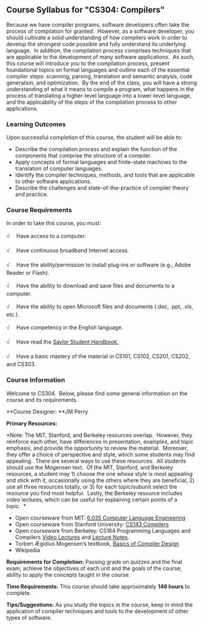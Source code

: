 Course Syllabus for "CS304: Compilers"
--------------------------------------

Because we have compiler programs, software developers often take the
process of compilation for granted.  However, as a software developer,
you should cultivate a solid understanding of how compilers work in
order to develop the strongest code possible and fully understand its
underlying language.  In addition, the compilation process comprises
techniques that are applicable to the development of many software
applications.  As such, this course will introduce you to the
compilation process, present foundational topics on formal languages and
outline each of the essential compiler steps: scanning, parsing,
translation and semantic analysis, code generation, and optimization. 
By the end of the class, you will have a strong understanding of what it
means to compile a program, what happens in the process of translating a
higher-level language into a lower-level language, and the applicability
of the steps of the compilation process to other applications.

### Learning Outcomes

Upon successful completion of this course, the student will be able
to:  
  

-   <span dir="LTR">Describe the compilation process and explain the
    function of the components that comprise the structure of a
    compiler.</span>
-   <span dir="LTR">Apply concepts of formal languages and finite-state
    machines to the translation of computer languages.</span>
-   <span dir="LTR">Identify the compiler techniques, methods, and tools
    that are applicable to other software applications.</span>
-   <span dir="LTR">Describe the challenges and state-of-the-practice of
    compiler theory and practice.</span>

### Course Requirements

In order to take this course, you must:  
  
 <span dir="LTR"><span
style="color: rgb(85, 85, 85); font-family: 'Myriad Pro', 'Gill Sans', 'Gill Sans MT', Calibri, sans-serif; font-size: 16px; line-height: 24px; text-align: left; -webkit-text-size-adjust: none; ">√
   </span>Have access to a computer.</span>  
  
 <span dir="LTR"><span
style="color: rgb(85, 85, 85); font-family: 'Myriad Pro', 'Gill Sans', 'Gill Sans MT', Calibri, sans-serif; font-size: 16px; line-height: 24px; text-align: left; -webkit-text-size-adjust: none; ">√
   </span>Have continuous broadband Internet access.</span>  
  
 <span dir="LTR"><span
style="color: rgb(85, 85, 85); font-family: 'Myriad Pro', 'Gill Sans', 'Gill Sans MT', Calibri, sans-serif; font-size: 16px; line-height: 24px; text-align: left; -webkit-text-size-adjust: none; ">√
   </span>Have the ability/permission to install plug-ins or software
(e.g., Adobe Reader or Flash).</span>  
  
 <span dir="LTR"><span
style="color: rgb(85, 85, 85); font-family: 'Myriad Pro', 'Gill Sans', 'Gill Sans MT', Calibri, sans-serif; font-size: 16px; line-height: 24px; text-align: left; -webkit-text-size-adjust: none; ">√
   </span>Have the ability to download and save files and documents to a
computer.</span>  
  
 <span dir="LTR"><span
style="color: rgb(85, 85, 85); font-family: 'Myriad Pro', 'Gill Sans', 'Gill Sans MT', Calibri, sans-serif; font-size: 16px; line-height: 24px; text-align: left; -webkit-text-size-adjust: none; ">√
   </span>Have the ability to open Microsoft files and documents (.doc,
.ppt, .xls, etc.).</span>  
  
 <span dir="LTR"><span
style="color: rgb(85, 85, 85); font-family: 'Myriad Pro', 'Gill Sans', 'Gill Sans MT', Calibri, sans-serif; font-size: 16px; line-height: 24px; text-align: left; -webkit-text-size-adjust: none; ">√
   </span>Have competency in the English language.</span>  

<span dir="LTR"><span
style="color: rgb(85, 85, 85); font-family: 'Myriad Pro', 'Gill Sans', 'Gill Sans MT', Calibri, sans-serif; font-size: 16px; line-height: 24px; text-align: left; -webkit-text-size-adjust: none; ">√   
</span></span>Have read the [Saylor Student
Handbook.](https://resources.saylor.org/wwwresources/archived/site/wp-content/uploads/2012/05/Saylor-StudentHandbook.pdf)

<span dir="LTR"><span
style="color: rgb(85, 85, 85); font-family: 'Myriad Pro', 'Gill Sans', 'Gill Sans MT', Calibri, sans-serif; font-size: 16px; line-height: 24px; text-align: left; -webkit-text-size-adjust: none; ">√
   </span>Have a basic mastery of the material in </span>CS101, CS102,
CS201, CS202, and CS303.

### Course Information

Welcome to CS304.  Below, please find some general information on the
course and its requirements.

**Course Designer: **JM Perry

**Primary Resources:**

*Note: The MIT, Stanford, and Berkeley resources overlap.  However, they
reinforce each other, have differences in presentation, examples, and
topic emphasis, and provide the opportunity to review the material. 
Moreover, they offer a choice of perspective and style, which some
students may find appealing.  There are several ways to use these
resources.  All students should use the Mogensen text.  Of the MIT,
Stanford, and Berkeley resources, a student may 1) choose the one whose
style is most appealing and stick with it, occasionally using the others
where they are beneficial, 2) use all three resources totally, or 3) for
each topic/subunit select the resource you find most helpful.  Lastly,
the Berkeley resource includes video lectures, which can be useful for
explaining certain points of a topic.  *

-   <span dir="LTR">Open courseware from MIT: </span>[6.035 Computer
    Language
    Engineering](http://ocw.mit.edu/courses/electrical-engineering-and-computer-science/6-035-computer-language-engineering-spring-2010/index.htm)
-   <span dir="LTR">Open courseware from Stanford University:
    </span>[CS143 Compilers](http://www.stanford.edu/class/cs143/)
-   <span dir="LTR">Open courseware from Berkeley: CS164 Programming
    Languages and Compilers </span>[Video
    Lectures](http://webcast.berkeley.edu/playlist#c,d,Computer_Science,03D59E2ECDDA66DF) and
    [Lecture
    Notes](http://inst.eecs.berkeley.edu/~cs164/sp11/lectures/).
-   <span dir="LTR">Torben Ægidius Mogensen’s</span> textbook, [Basics
    of Compiler
    Design](http://www.diku.dk/hjemmesider/ansatte/torbenm/Basics/basics_lulu2.pdf)
-   <span dir="LTR">Wikipedia </span>

**Requirements for Completion:** Passing grade on quizzes and the final
exam; achieve the objectives of each unit and the goals of the course;
ability to apply the concepts taught in the course.

**Time Requirements:** This course should take approximately
**146 hours** to complete.

**Tips/Suggestions:** As you study the topics in the course, keep in
mind the application of compiler techniques and tools to the development
of other types of software.
